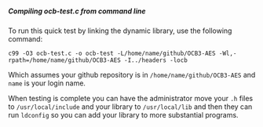 ##### Compiling ocb-test.c from command line
To run this quick test by linking the dynamic library, use the following command:

```
c99 -O3 ocb-test.c -o ocb-test -L/home/name/github/OCB3-AES -Wl,-rpath=/home/name/github/OCB3-AES -I../headers -locb
```

Which assumes your github repository is in ```/home/name/github/OCB3-AES``` and ```name``` is your login name.

When testing is complete you can have the administrator move your ```.h``` files to ```/usr/local/include``` and your library to ```/usr/local/lib``` and then they can run ```ldconfig``` so you can add your library to more substantial programs.

